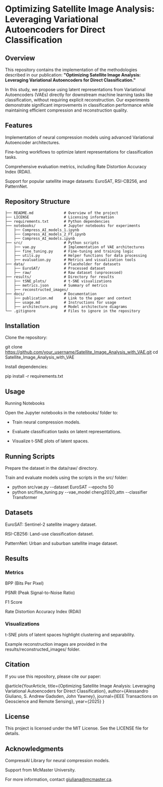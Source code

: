 # Optimizing Satellite Image Analysis: Leveraging Variational Autoencoders for Direct Classification

## Overview
This repository contains the implementation of the methodologies described in our publication:
**"Optimizing Satellite Image Analysis: Leveraging Variational Autoencoders for Direct Classification."**

In this study, we propose using latent representations from Variational Autoencoders (VAEs) directly for downstream machine learning tasks like classification, without requiring explicit reconstruction. Our experiments demonstrate significant improvements in classification performance while maintaining efficient compression and reconstruction quality.

## Features

Implementation of neural compression models using advanced Variational Autoencoder architectures.

Fine-tuning workflows to optimize latent representations for classification tasks.

Comprehensive evaluation metrics, including Rate Distortion Accuracy Index (RDAI).

Support for popular satellite image datasets: EuroSAT, RSI-CB256, and PatternNet.

## Repository Structure

```Satellite_Image_Analysis_with_VAE/
├── README.md              # Overview of the project
├── LICENSE                # Licensing information
├── requirements.txt       # Python dependencies
├── notebooks/             # Jupyter notebooks for experiments
│   ├── Compress_AI_models_1.ipynb
│   ├── Compress_AI_models_2_FT.ipynb
│   ├── Compress_AI_models.ipynb
├── src/                   # Python scripts
│   ├── vae.py             # Implementation of VAE architectures
│   ├── fine_tuning.py     # Fine-tuning and training logic
│   ├── utils.py           # Helper functions for data processing
│   ├── evaluation.py      # Metrics and visualization tools
├── data/                  # Placeholder for datasets
│   ├── EuroSAT/           # Processed dataset
│   ├── raw/               # Raw dataset (unprocessed)
├── results/               # Directory for results
│   ├── tSNE_plots/        # t-SNE visualizations
│   ├── metrics.json       # Summary of metrics
│   ├── reconstructed_images/
├── docs/                  # Documentation
│   ├── publication.md     # Link to the paper and context
│   ├── usage.md           # Instructions for usage
│   ├── architecture.png   # Model architecture diagrams
└── .gitignore             # Files to ignore in the repository
```

## Installation

Clone the repository:

git clone https://github.com/your_username/Satellite_Image_Analysis_with_VAE.git
cd Satellite_Image_Analysis_with_VAE

Install dependencies:

pip install -r requirements.txt

## Usage

Running Notebooks

Open the Jupyter notebooks in the notebooks/ folder to:

- Train neural compression models.

- Evaluate classification tasks on latent representations.

- Visualize t-SNE plots of latent spaces.

## Running Scripts

Prepare the dataset in the data/raw/ directory.

Train and evaluate models using the scripts in the src/ folder:

- python src/vae.py --dataset EuroSAT --epochs 50
- python src/fine_tuning.py --vae_model cheng2020_attn --classifier Transformer

## Datasets

EuroSAT: Sentinel-2 satellite imagery dataset.

RSI-CB256: Land-use classification dataset.

PatternNet: Urban and suburban satellite image dataset.

## Results

### Metrics

BPP (Bits Per Pixel)

PSNR (Peak Signal-to-Noise Ratio)

F1 Score

Rate Distortion Accuracy Index (RDAI)

### Visualizations

t-SNE plots of latent spaces highlight clustering and separability.

Example reconstruction images are provided in the results/reconstructed_images/ folder.

## Citation

If you use this repository, please cite our paper:

@article{YourArticle,
  title={Optimizing Satellite Image Analysis: Leveraging Variational Autoencoders for Direct Classification},
  author={Alessandro Giuliano, S. Andrew Gadsden, John Yawney},
  journal={IEEE Transactions on Geoscience and Remote Sensing},
  year={2025}
}

## License

This project is licensed under the MIT License. See the LICENSE file for details.

## Acknowledgments

CompressAI Library for neural compression models.

Support from McMaster University.

For more information, contact giuliana@mcmaster.ca.

